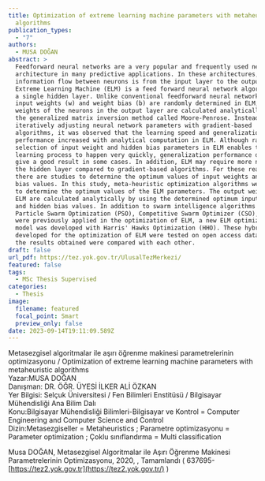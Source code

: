 ```yaml
---
title: Optimization of extreme learning machine parameters with metaheuristic
  algorithms
publication_types:
  - "7"
authors:
  - MUSA DOĞAN
abstract: >
  Feedforward neural networks are a very popular and frequently used network
  architecture in many predictive applications. In these architectures, the
  information flow between neurons is from the input layer to the output layer.
  Extreme Learning Machine (ELM) is a feed forward neural network algorithm with
  a single hidden layer. Unlike conventional feedforward neural networks, the
  input weights (w) and weight bias (b) are randomly determined in ELM, and the
  weights of the neurons in the output layer are calculated analytically using
  the generalized matrix inversion method called Moore-Penrose. Instead of
  iteratively adjusting neural network parameters with gradient-based
  algorithms, it was observed that the learning speed and generalization
  performance increased with analytical computation in ELM. Although random
  selection of input weight and hidden bias parameters in ELM enables the
  learning process to happen very quickly, generalization performance does not
  give a good result in some cases. In addition, ELM may require more neurons in
  the hidden layer compared to gradient-based algorithms. For these reasons,
  there are studies to determine the optimum values of input weights and hidden
  bias values. In this study, meta-heuristic optimization algorithms were used
  to determine the optimum values of the ELM parameters. The output weights of
  ELM are calculated analytically by using the determined optimum input weights
  and hidden bias values. In addition to swarm intelligence algorithms such as
  Particle Swarm Optimization (PSO), Competitive Swarm Optimizer (CSO), which
  were previously applied in the optimization of ELM, a new ELM optimization
  model was developed with Harris' Hawks Optimization (HHO). These hybrid models
  developed for the optimization of ELM were tested on open access data sets and
  the results obtained were compared with each other.
draft: false
url_pdf: https://tez.yok.gov.tr/UlusalTezMerkezi/
featured: false
tags:
  - MSc Thesis Supervised
categories:
  - Thesis
image:
  filename: featured
  focal_point: Smart
  preview_only: false
date: 2023-09-14T19:11:09.589Z
---
```

Metasezgisel algoritmalar ile aşırı öğrenme makinesi parametrelerinin optimizasyonu / Optimization of extreme learning machine parameters with metaheuristic algorithms\
Yazar:MUSA DOĞAN\
Danışman: DR. ÖĞR. ÜYESİ İLKER ALİ ÖZKAN\
Yer Bilgisi: Selçuk Üniversitesi / Fen Bilimleri Enstitüsü / Bilgisayar Mühendisliği Ana Bilim Dalı\
Konu:Bilgisayar Mühendisliği Bilimleri-Bilgisayar ve Kontrol = Computer Engineering and Computer Science and Control\
Dizin:Metasezgiseller = Metaheuristics ; Parametre optimizasyonu = Parameter optimization ; Çoklu sınıflandırma = Multi classification

Musa DOĞAN, Metasezgisel Algoritmalar ile Aşırı Öğrenme Makinesi Parametrelerinin Optimizasyonu, 2020, , Tamamlandı ( 637695- [https://tez2.yok.gov.tr](https://tez2.yok.gov.tr/) )